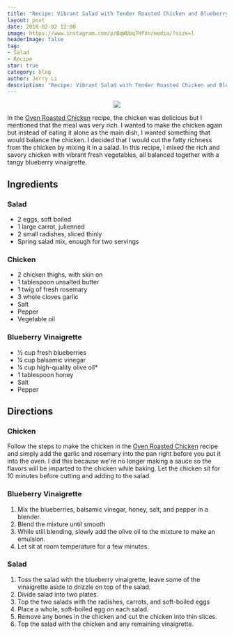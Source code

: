 ```yaml
---
title: "Recipe: Vibrant Salad with Tender Roasted Chicken and Blueberry Vinaigrette"
layout: post
date: 2018-02-02 12:00
image: https://www.instagram.com/p/BqWUbq7HfVn/media/?size=l
headerImage: false
tag:
- Salad
- Recipe
star: true
category: blog
author: Jerry Li
description: "Recipe: Vibrant Salad with Tender Roasted Chicken and Blueberry Vinaigrette"
---
```

<p align="center"><img src ="/media/?size=m" /></p>

In the [Oven Roasted Chicken](https://www.boruli.com/Oven-Roasted-Chicken/) recipe, the chicken was delicious but I mentioned that the meal was very rich. I wanted to make the chicken again but instead of eating it alone as the main dish, I wanted something that would balance the chicken. I decided that I would cut the fatty richness from the chicken by mixing it in a salad. In this recipe, I mixed the rich and savory chicken with vibrant fresh vegetables, all balanced together with a tangy blueberry vinaigrette.

## Ingredients
### Salad
* 2 eggs, soft boiled
* 1 large carrot, julienned
* 2 small radishes, sliced thinly
* Spring salad mix, enough for two servings
### Chicken
* 2 chicken thighs, with skin on
* 1 tablespoon unsalted butter
* 1 twig of fresh rosemary
* 3 whole cloves garlic
* Salt
* Pepper
* Vegetable oil

### Blueberry Vinaigrette
* 1&frasl;2 cup fresh blueberries
* 1&frasl;4 cup balsamic vinegar
* 1&frasl;4 cup high-quality olive oil*
* 1 tablespoon honey
* Salt
* Pepper

## Directions
### Chicken
Follow the steps to make the chicken in the [Oven Roasted Chicken](https://www.boruli.com/Oven-Roasted-Chicken/) recipe and simply add the garlic and rosemary into the pan right before you put it into the oven. I did this because we're no longer making a sauce so the flavors will be imparted to the chicken while baking. Let the chicken sit for 10 minutes before cutting and adding to the salad.

### Blueberry Vinaigrette
1. Mix the blueberries, balsamic vinegar, honey, salt, and pepper in a blender.
2. Blend the mixture until smooth
3. While still blending, slowly add the olive oil to the mixture to make an emulsion.
4. Let sit at room temperature for a few minutes.

### Salad
1. Toss the salad with the blueberry vinaigrette, leave some of the vinaigrette aside to drizzle on top of the salad.
2. Divide salad into two plates.
3. Top the two salads with the radishes, carrots, and soft-boiled eggs
4. Place a whole, soft-boiled egg on each salad.
5. Remove any bones in the chicken and cut the chicken into thin slices.
6. Top the salad with the chicken and any remaining vinaigrette.
